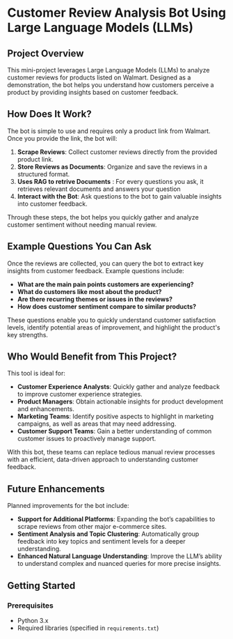 # Customer Review Analysis Bot Using Large Language Models (LLMs)

## Project Overview

This mini-project leverages Large Language Models (LLMs) to analyze customer reviews for products listed on Walmart. Designed as a demonstration, the bot helps you understand how customers perceive a product by providing insights based on customer feedback.

## How Does It Work?

The bot is simple to use and requires only a product link from Walmart. Once you provide the link, the bot will:

1. **Scrape Reviews**: Collect customer reviews directly from the provided product link.
2. **Store Reviews as Documents**: Organize and save the reviews in a structured format.
3. **Uses RAG to retrive Documents** : For every questions you ask, it retrieves relevant documents and answers your question
4. **Interact with the Bot**: Ask questions to the bot to gain valuable insights into customer feedback.

Through these steps, the bot helps you quickly gather and analyze customer sentiment without needing manual review. 

## Example Questions You Can Ask

Once the reviews are collected, you can query the bot to extract key insights from customer feedback. Example questions include:

- **What are the main pain points customers are experiencing?**
- **What do customers like most about the product?**
- **Are there recurring themes or issues in the reviews?**
- **How does customer sentiment compare to similar products?**

These questions enable you to quickly understand customer satisfaction levels, identify potential areas of improvement, and highlight the product's key strengths.

## Who Would Benefit from This Project?

This tool is ideal for:

- **Customer Experience Analysts**: Quickly gather and analyze feedback to improve customer experience strategies.
- **Product Managers**: Obtain actionable insights for product development and enhancements.
- **Marketing Teams**: Identify positive aspects to highlight in marketing campaigns, as well as areas that may need addressing.
- **Customer Support Teams**: Gain a better understanding of common customer issues to proactively manage support.

With this bot, these teams can replace tedious manual review processes with an efficient, data-driven approach to understanding customer feedback.

## Future Enhancements

Planned improvements for the bot include:

- **Support for Additional Platforms**: Expanding the bot’s capabilities to scrape reviews from other major e-commerce sites.
- **Sentiment Analysis and Topic Clustering**: Automatically group feedback into key topics and sentiment levels for a deeper understanding.
- **Enhanced Natural Language Understanding**: Improve the LLM’s ability to understand complex and nuanced queries for more precise insights.

## Getting Started

### Prerequisites
- Python 3.x
- Required libraries (specified in `requirements.txt`)




